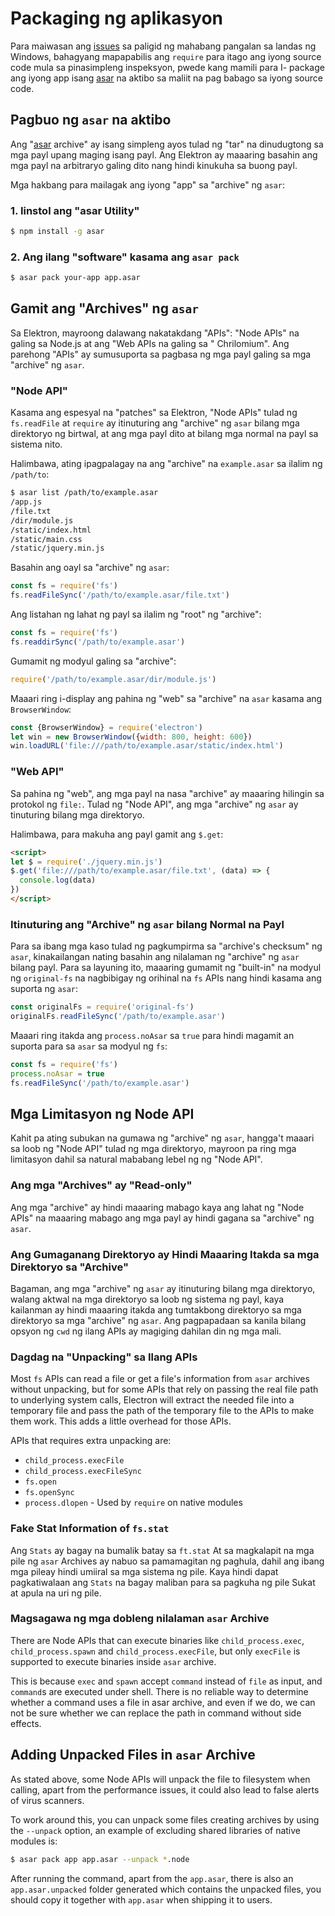 # Packaging ng aplikasyon

Para maiwasan ang [issues](https://github.com/joyent/node/issues/6960) sa paligid ng mahabang pangalan sa landas ng Windows, bahagyang mapapabilis ang `require` para itago ang iyong source code mula sa pinasimpleng inspeksyon, pwede kang mamili para I- package ang iyong app isang [asar](https://github.com/electron/asar) na aktibo sa maliit na pag babago sa iyong source code.

## Pagbuo ng `asar` na aktibo

Ang "[asar](https://github.com/electron/asar) archive" ay isang simpleng ayos tulad ng "tar" na dinudugtong sa mga payl upang maging isang payl. Ang Elektron ay maaaring basahin ang mga payl na arbitraryo galing dito nang hindi kinukuha sa buong payl.

Mga hakbang para mailagak ang iyong "app" sa "archive" ng `asar`:

### 1. Iinstol ang "asar Utility"

```sh
$ npm install -g asar
```

### 2. Ang ilang "software" kasama ang `asar pack`

```sh
$ asar pack your-app app.asar
```

## Gamit ang "Archives" ng `asar`

Sa Elektron, mayroong dalawang nakatakdang "APIs": "Node APIs" na galing sa Node.js at ang "Web APIs na galing sa " Chrilomium". Ang parehong "APIs" ay sumusuporta sa pagbasa ng mga payl galing sa mga "archive" ng `asar`.

### "Node API"

Kasama ang espesyal na "patches" sa Elektron, "Node APIs" tulad ng `fs.readFile` at `require` ay itinuturing ang "archive" ng `asar` bilang mga direktoryo ng birtwal, at ang mga payl dito at bilang mga normal na payl sa sistema nito.

Halimbawa, ating ipagpalagay na ang "archive" na `example.asar` sa ilalim ng `/path/to`:

```sh
$ asar list /path/to/example.asar
/app.js
/file.txt
/dir/module.js
/static/index.html
/static/main.css
/static/jquery.min.js
```

Basahin ang oayl sa "archive" ng `asar`:

```javascript
const fs = require('fs')
fs.readFileSync('/path/to/example.asar/file.txt')
```

Ang listahan ng lahat ng payl sa ilalim ng "root" ng "archive":

```javascript
const fs = require('fs')
fs.readdirSync('/path/to/example.asar')
```

Gumamit ng modyul galing sa "archive":

```javascript
require('/path/to/example.asar/dir/module.js')
```

Maaari ring i-display ang pahina ng "web" sa "archive" na `asar` kasama ang `BrowserWindow`:

```javascript
const {BrowserWindow} = require('electron')
let win = new BrowserWindow({width: 800, height: 600})
win.loadURL('file:///path/to/example.asar/static/index.html')
```

### "Web API"

Sa pahina ng "web", ang mga payl na nasa "archive" ay maaaring hilingin sa protokol ng `file:`. Tulad ng "Node API", ang mga "archive" ng `asar` ay tinuturing bilang mga direktoryo.

Halimbawa, para makuha ang payl gamit ang `$.get`:

```html
<script>
let $ = require('./jquery.min.js')
$.get('file:///path/to/example.asar/file.txt', (data) => {
  console.log(data)
})
</script>
```

### Itinuturing ang "Archive" ng `asar` bilang Normal na Payl

Para sa ibang mga kaso tulad ng pagkumpirma sa "archive's checksum" ng `asar`, kinakailangan nating basahin ang nilalaman ng "archive" ng `asar` bilang payl. Para sa layuning ito, maaaring gumamit ng "built-in" na modyul ng `original-fs` na nagbibigay ng orihinal na `fs` APIs nang hindi kasama ang suporta ng `asar`:

```javascript
const originalFs = require('original-fs')
originalFs.readFileSync('/path/to/example.asar')
```

Maaari ring itakda ang `process.noAsar` sa `true` para hindi magamit an suporta para sa `asar` sa modyul ng `fs`:

```javascript
const fs = require('fs')
process.noAsar = true
fs.readFileSync('/path/to/example.asar')
```

## Mga Limitasyon ng Node API

Kahit pa ating subukan na gumawa ng "archive" ng `asar`, hangga't maaari sa loob ng "Node API" tulad ng mga direktoryo, mayroon pa ring mga limitasyon dahil sa natural mababang lebel ng ng "Node API".

### Ang mga "Archives" ay "Read-only"

Ang mga "archive" ay hindi maaaring mabago kaya ang lahat ng "Node APIs" na maaaring mabago ang mga payl ay hindi gagana sa "archive" ng `asar`.

### Ang Gumaganang Direktoryo ay Hindi Maaaring Itakda sa mga Direktoryo sa "Archive"

Bagaman, ang mga "archive" ng `asar` ay itinuturing bilang mga direktoryo, walang aktwal na mga direktoryo sa loob ng sistema ng payl, kaya kailanman ay hindi maaaring itakda ang tumtakbong direktoryo sa mga direktoryo sa mga "archive" ng `asar`. Ang pagpapadaan sa kanila bilang opsyon ng `cwd` ng ilang APIs ay magiging dahilan din ng mga mali.

### Dagdag na "Unpacking" sa Ilang APIs

Most `fs` APIs can read a file or get a file's information from `asar` archives without unpacking, but for some APIs that rely on passing the real file path to underlying system calls, Electron will extract the needed file into a temporary file and pass the path of the temporary file to the APIs to make them work. This adds a little overhead for those APIs.

APIs that requires extra unpacking are:

* `child_process.execFile`
* `child_process.execFileSync`
* `fs.open`
* `fs.openSync`
* `process.dlopen` - Used by `require` on native modules

### Fake Stat Information of `fs.stat`

Ang `Stats` ay bagay na bumalik batay sa `ft.stat` At sa magkalapit na mga pile ng `asar` Archives ay nabuo sa pamamagitan ng paghula, dahil ang ibang mga pileay hindi umiiral sa mga sistema ng pile. Kaya hindi dapat pagkatiwalaan ang `Stats` na bagay maliban para sa pagkuha ng pile Sukat at apula na uri ng pile.

### Magsagawa ng mga dobleng nilalaman `asar` Archive

There are Node APIs that can execute binaries like `child_process.exec`, `child_process.spawn` and `child_process.execFile`, but only `execFile` is supported to execute binaries inside `asar` archive.

This is because `exec` and `spawn` accept `command` instead of `file` as input, and `command`s are executed under shell. There is no reliable way to determine whether a command uses a file in asar archive, and even if we do, we can not be sure whether we can replace the path in command without side effects.

## Adding Unpacked Files in `asar` Archive

As stated above, some Node APIs will unpack the file to filesystem when calling, apart from the performance issues, it could also lead to false alerts of virus scanners.

To work around this, you can unpack some files creating archives by using the `--unpack` option, an example of excluding shared libraries of native modules is:

```sh
$ asar pack app app.asar --unpack *.node
```

After running the command, apart from the `app.asar`, there is also an `app.asar.unpacked` folder generated which contains the unpacked files, you should copy it together with `app.asar` when shipping it to users.